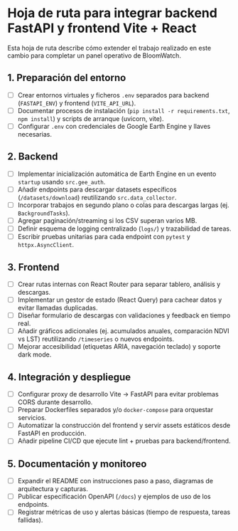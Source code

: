 # Hoja de ruta para integrar backend FastAPI y frontend Vite + React

Esta hoja de ruta describe cómo extender el trabajo realizado en este cambio para completar un panel operativo de BloomWatch.

## 1. Preparación del entorno
- [ ] Crear entornos virtuales y ficheros `.env` separados para backend (`FASTAPI_ENV`) y frontend (`VITE_API_URL`).
- [ ] Documentar procesos de instalación (`pip install -r requirements.txt`, `npm install`) y scripts de arranque (uvicorn, vite).
- [ ] Configurar `.env` con credenciales de Google Earth Engine y llaves necesarias.

## 2. Backend
- [ ] Implementar inicialización automática de Earth Engine en un evento `startup` usando `src.gee_auth`.
- [ ] Añadir endpoints para descargar datasets específicos (`/datasets/download`) reutilizando `src.data_collector`.
- [ ] Incorporar trabajos en segundo plano o colas para descargas largas (ej. `BackgroundTasks`).
- [ ] Agregar paginación/streaming si los CSV superan varios MB.
- [ ] Definir esquema de logging centralizado (`logs/`) y trazabilidad de tareas.
- [ ] Escribir pruebas unitarias para cada endpoint con `pytest` y `httpx.AsyncClient`.

## 3. Frontend
- [ ] Crear rutas internas con React Router para separar tablero, análisis y descargas.
- [ ] Implementar un gestor de estado (React Query) para cachear datos y evitar llamadas duplicadas.
- [ ] Diseñar formulario de descargas con validaciones y feedback en tiempo real.
- [ ] Añadir gráficos adicionales (ej. acumulados anuales, comparación NDVI vs LST) reutilizando `/timeseries` o nuevos endpoints.
- [ ] Mejorar accesibilidad (etiquetas ARIA, navegación teclado) y soporte dark mode.

## 4. Integración y despliegue
- [ ] Configurar proxy de desarrollo Vite → FastAPI para evitar problemas CORS durante desarrollo.
- [ ] Preparar Dockerfiles separados y/o `docker-compose` para orquestar servicios.
- [ ] Automatizar la construcción del frontend y servir assets estáticos desde FastAPI en producción.
- [ ] Añadir pipeline CI/CD que ejecute lint + pruebas para backend/frontend.

## 5. Documentación y monitoreo
- [ ] Expandir el README con instrucciones paso a paso, diagramas de arquitectura y capturas.
- [ ] Publicar especificación OpenAPI (`/docs`) y ejemplos de uso de los endpoints.
- [ ] Registrar métricas de uso y alertas básicas (tiempo de respuesta, tareas fallidas).
